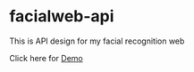 # facialweb-api

This is API design for my facial recognition web <br>

Click here for [Demo](https://face-detect-web.herokuapp.com/)
